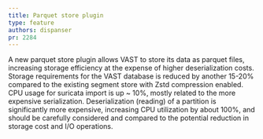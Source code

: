 ```yaml
---
title: Parquet store plugin
type: feature
authors: dispanser
pr: 2284
---
```


A new parquet store plugin allows VAST to store its data as parquet files,
increasing storage efficiency at the expense of higher deserialization costs.
Storage requirements for the VAST database is reduced by another
15-20% compared to the existing segment store with Zstd compression enabled.
CPU usage for suricata import is up ~ 10%,  mostly related to the more
expensive serialization.
Deserialization (reading) of a partition is significantly more expensive,
increasing CPU utilization by about 100%, and should be carefully considered
and compared to the potential reduction in storage cost and I/O operations.
